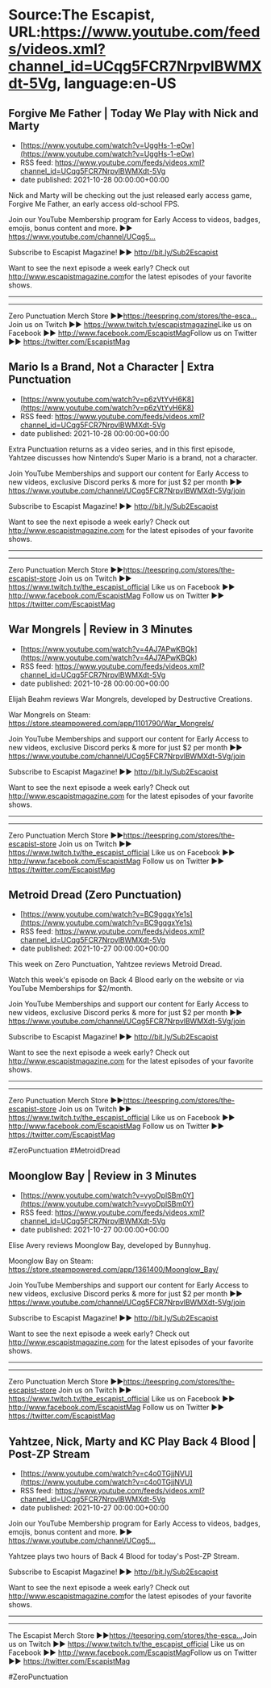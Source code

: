 # Source:The Escapist, URL:https://www.youtube.com/feeds/videos.xml?channel_id=UCqg5FCR7NrpvlBWMXdt-5Vg, language:en-US

## Forgive Me Father | Today We Play with Nick and Marty
 - [https://www.youtube.com/watch?v=UggHs-1-eOw](https://www.youtube.com/watch?v=UggHs-1-eOw)
 - RSS feed: https://www.youtube.com/feeds/videos.xml?channel_id=UCqg5FCR7NrpvlBWMXdt-5Vg
 - date published: 2021-10-28 00:00:00+00:00

Nick and Marty will be checking out the just released early access game, Forgive Me Father, an early access old-school FPS. 

Join our YouTube Membership program for Early Access to videos, badges, emojis, bonus content and more. ►► https://www.youtube.com/channel/UCqg5...​

Subscribe to Escapist Magazine! ►► http://bit.ly/Sub2Escapist​

Want to see the next episode a week early? Check out http://www.escapistmagazine.com​ for the latest episodes of your favorite shows.

---



---


Zero Punctuation Merch Store ►►https://teespring.com/stores/the-esca...​
Join us on Twitch ►► https://www.twitch.tv/escapistmagazine​ 
Like us on Facebook ►► http://www.facebook.com/EscapistMag​
Follow us on Twitter ►► https://twitter.com/EscapistMag

## Mario Is a Brand, Not a Character | Extra Punctuation
 - [https://www.youtube.com/watch?v=p6zVtYvH6K8](https://www.youtube.com/watch?v=p6zVtYvH6K8)
 - RSS feed: https://www.youtube.com/feeds/videos.xml?channel_id=UCqg5FCR7NrpvlBWMXdt-5Vg
 - date published: 2021-10-28 00:00:00+00:00

Extra Punctuation returns as a video series, and in this first episode, Yahtzee discusses how Nintendo‘s Super Mario is a brand, not a character.

Join YouTube Memberships and support our content for Early Access to new videos, exclusive Discord perks & more for just $2 per month ►► https://www.youtube.com/channel/UCqg5FCR7NrpvlBWMXdt-5Vg/join

Subscribe to Escapist Magazine! ►► http://bit.ly/Sub2Escapist

Want to see the next episode a week early? Check out http://www.escapistmagazine.com for the latest episodes of your favorite shows.

---



---


Zero Punctuation Merch Store ►►https://teespring.com/stores/the-escapist-store
Join us on Twitch ►► https://www.twitch.tv/the_escapist_official
Like us on Facebook ►► http://www.facebook.com/EscapistMag
Follow us on Twitter ►► https://twitter.com/EscapistMag

## War Mongrels | Review in 3 Minutes
 - [https://www.youtube.com/watch?v=4AJ7APwKBQk](https://www.youtube.com/watch?v=4AJ7APwKBQk)
 - RSS feed: https://www.youtube.com/feeds/videos.xml?channel_id=UCqg5FCR7NrpvlBWMXdt-5Vg
 - date published: 2021-10-28 00:00:00+00:00

Elijah Beahm reviews War Mongrels, developed by Destructive Creations.

War Mongrels on Steam: https://store.steampowered.com/app/1101790/War_Mongrels/

Join YouTube Memberships and support our content for Early Access to new videos, exclusive Discord perks & more for just $2 per month ►► https://www.youtube.com/channel/UCqg5FCR7NrpvlBWMXdt-5Vg/join

Subscribe to Escapist Magazine! ►► http://bit.ly/Sub2Escapist

Want to see the next episode a week early? Check out http://www.escapistmagazine.com for the latest episodes of your favorite shows.

---



---


Zero Punctuation Merch Store ►►https://teespring.com/stores/the-escapist-store
Join us on Twitch ►► https://www.twitch.tv/the_escapist_official
Like us on Facebook ►► http://www.facebook.com/EscapistMag
Follow us on Twitter ►► https://twitter.com/EscapistMag

## Metroid Dread (Zero Punctuation)
 - [https://www.youtube.com/watch?v=BC9gqgxYe1s](https://www.youtube.com/watch?v=BC9gqgxYe1s)
 - RSS feed: https://www.youtube.com/feeds/videos.xml?channel_id=UCqg5FCR7NrpvlBWMXdt-5Vg
 - date published: 2021-10-27 00:00:00+00:00

This week on Zero Punctuation, Yahtzee reviews Metroid Dread.

Watch this week's episode on Back 4 Blood early on the website or via YouTube Memberships for $2/month. 

Join YouTube Memberships and support our content for Early Access to new videos, exclusive Discord perks & more for just $2 per month ►► https://www.youtube.com/channel/UCqg5FCR7NrpvlBWMXdt-5Vg/join

Subscribe to Escapist Magazine! ►► http://bit.ly/Sub2Escapist

Want to see the next episode a week early? Check out http://www.escapistmagazine.com for the latest episodes of your favorite shows.

---



---


Zero Punctuation Merch Store ►►https://teespring.com/stores/the-escapist-store
Join us on Twitch ►► https://www.twitch.tv/the_escapist_official
Like us on Facebook ►► http://www.facebook.com/EscapistMag
Follow us on Twitter ►► https://twitter.com/EscapistMag

#ZeroPunctuation #MetroidDread

## Moonglow Bay | Review in 3 Minutes
 - [https://www.youtube.com/watch?v=vyoDplSBm0Y](https://www.youtube.com/watch?v=vyoDplSBm0Y)
 - RSS feed: https://www.youtube.com/feeds/videos.xml?channel_id=UCqg5FCR7NrpvlBWMXdt-5Vg
 - date published: 2021-10-27 00:00:00+00:00

Elise Avery reviews Moonglow Bay, developed by Bunnyhug.

Moonglow Bay on Steam: https://store.steampowered.com/app/1361400/Moonglow_Bay/

Join YouTube Memberships and support our content for Early Access to new videos, exclusive Discord perks & more for just $2 per month ►► https://www.youtube.com/channel/UCqg5FCR7NrpvlBWMXdt-5Vg/join

Subscribe to Escapist Magazine! ►► http://bit.ly/Sub2Escapist

Want to see the next episode a week early? Check out http://www.escapistmagazine.com for the latest episodes of your favorite shows.

---



---


Zero Punctuation Merch Store ►►https://teespring.com/stores/the-escapist-store
Join us on Twitch ►► https://www.twitch.tv/the_escapist_official
Like us on Facebook ►► http://www.facebook.com/EscapistMag
Follow us on Twitter ►► https://twitter.com/EscapistMag

## Yahtzee, Nick, Marty and KC Play Back 4 Blood | Post-ZP Stream
 - [https://www.youtube.com/watch?v=c4o0TGjjNVU](https://www.youtube.com/watch?v=c4o0TGjjNVU)
 - RSS feed: https://www.youtube.com/feeds/videos.xml?channel_id=UCqg5FCR7NrpvlBWMXdt-5Vg
 - date published: 2021-10-27 00:00:00+00:00

Join our YouTube Membership program for Early Access to videos, badges, emojis, bonus content and more. ►► https://www.youtube.com/channel/UCqg5...​

Yahtzee plays two hours of Back 4 Blood for today's Post-ZP Stream.

Subscribe to Escapist Magazine! ►► http://bit.ly/Sub2Escapist​

Want to see the next episode a week early? Check out http://www.escapistmagazine.com​ for the latest episodes of your favorite shows.

---



---


The Escapist Merch Store ►►https://teespring.com/stores/the-esca...​
Join us on Twitch ►► https://www.twitch.tv/the_escapist_official
Like us on Facebook ►► http://www.facebook.com/EscapistMag​
Follow us on Twitter ►► https://twitter.com/EscapistMag

#ZeroPunctuation

